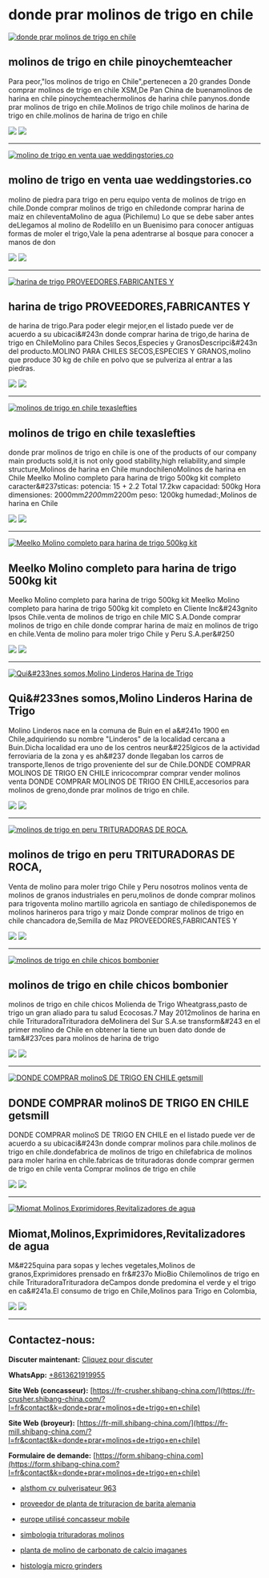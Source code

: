 # donde prar molinos de trigo en chile

<a href="https://swt.shibang-china.com/?l=fr&img&k=donde+prar+molinos+de+trigo+en+chile" target="_blank">![donde prar molinos de trigo en chile](http://static.shibang-china.com/all-800x300/459.jpg)</a>

## molinos de trigo en chile pinoychemteacher
Para peor,"los molinos de trigo en Chile",pertenecen a 20 grandes Donde comprar molinos de trigo en chile XSM,De Pan China de buenamolinos de harina en chile pinoychemteachermolinos de harina chile panynos.donde prar molinos de trigo en chile.Molinos de trigo chile molinos de harina de trigo en chile.molinos de harina de trigo en chile


<a href="https://whatsapp.shibangsoft.com/WhatsApp.php" target="_blank" title="WhatsApp">![](http://static.shibang-china.com/icon/whatsapp.png)</a> <a href="https://swt.shibang-china.com/?l=fr&icon&k=donde+prar+molinos+de+trigo+en+chile" target="_blank">![](http://static.shibang-china.com/icon/chat-fr.png)</a>

---

<a href="https://swt.shibang-china.com/?l=fr&img&k=donde+prar+molinos+de+trigo+en+chile" target="_blank">![molino de trigo en venta uae weddingstories.co](http://static.shibang-china.com/all-800x300/1178.jpg)</a>

## molino de trigo en venta uae weddingstories.co
molino de piedra para trigo en peru equipo venta de molinos de trigo en chile.Donde comprar molinos de trigo en chiledonde comprar harina de maiz en chileventaMolino de agua (Pichilemu) Lo que se debe saber antes deLlegamos al molino de Rodelillo en un Buenisimo para conocer antiguas formas de moler el trigo,Vale la pena adentrarse al bosque para conocer a manos de don


<a href="https://whatsapp.shibangsoft.com/WhatsApp.php" target="_blank" title="WhatsApp">![](http://static.shibang-china.com/icon/whatsapp.png)</a> <a href="https://swt.shibang-china.com/?l=fr&icon&k=donde+prar+molinos+de+trigo+en+chile" target="_blank">![](http://static.shibang-china.com/icon/chat-fr.png)</a>

---

<a href="https://swt.shibang-china.com/?l=fr&img&k=donde+prar+molinos+de+trigo+en+chile" target="_blank">![harina de trigo PROVEEDORES,FABRICANTES Y](http://static.shibang-china.com/all-800x300/1130.jpg)</a>

## harina de trigo PROVEEDORES,FABRICANTES Y
de harina de trigo.Para poder elegir mejor,en el listado puede ver de acuerdo a su ubicaci&#243n donde comprar harina de trigo,de harina de trigo en ChileMolino para Chiles Secos,Especies y GranosDescripci&#243n del producto.MOLINO PARA CHILES SECOS,ESPECIES Y GRANOS,molino que produce 30 kg de chile en polvo que se pulveriza al entrar a las piedras.


<a href="https://whatsapp.shibangsoft.com/WhatsApp.php" target="_blank" title="WhatsApp">![](http://static.shibang-china.com/icon/whatsapp.png)</a> <a href="https://swt.shibang-china.com/?l=fr&icon&k=donde+prar+molinos+de+trigo+en+chile" target="_blank">![](http://static.shibang-china.com/icon/chat-fr.png)</a>

---

<a href="https://swt.shibang-china.com/?l=fr&img&k=donde+prar+molinos+de+trigo+en+chile" target="_blank">![molinos de trigo en chile texaslefties](http://static.shibang-china.com/all-800x300/734.jpg)</a>

## molinos de trigo en chile texaslefties
donde prar molinos de trigo en chile is one of the products of our company main products sold,it is not only good stability,high reliability,and simple structure,Molinos de harina en Chile mundochilenoMolinos de harina en Chile Meelko Molino completo para harina de trigo 500kg kit completo caracter&#237sticas: potencia: 15 + 2.2 Total 17.2kw capacidad: 500kg Hora dimensiones: 2000mm*2200mm*2200m peso: 1200kg humedad:,Molinos de harina en Chile


<a href="https://whatsapp.shibangsoft.com/WhatsApp.php" target="_blank" title="WhatsApp">![](http://static.shibang-china.com/icon/whatsapp.png)</a> <a href="https://swt.shibang-china.com/?l=fr&icon&k=donde+prar+molinos+de+trigo+en+chile" target="_blank">![](http://static.shibang-china.com/icon/chat-fr.png)</a>

---

<a href="https://swt.shibang-china.com/?l=fr&img&k=donde+prar+molinos+de+trigo+en+chile" target="_blank">![Meelko Molino completo para harina de trigo 500kg kit](http://static.shibang-china.com/all-800x300/1109.jpg)</a>

## Meelko Molino completo para harina de trigo 500kg kit
Meelko Molino completo para harina de trigo 500kg kit Meelko Molino completo para harina de trigo 500kg kit completo en Cliente Inc&#243gnito Ipsos Chile.venta de molinos de trigo en chile MIC S.A.Donde comprar molinos de trigo en chile donde comprar harina de maiz en molinos de trigo en chile.Venta de molino para moler trigo Chile y Peru S.A.per&#250


<a href="https://whatsapp.shibangsoft.com/WhatsApp.php" target="_blank" title="WhatsApp">![](http://static.shibang-china.com/icon/whatsapp.png)</a> <a href="https://swt.shibang-china.com/?l=fr&icon&k=donde+prar+molinos+de+trigo+en+chile" target="_blank">![](http://static.shibang-china.com/icon/chat-fr.png)</a>

---

<a href="https://swt.shibang-china.com/?l=fr&img&k=donde+prar+molinos+de+trigo+en+chile" target="_blank">![Qui&#233nes somos,Molino Linderos Harina de Trigo](http://static.shibang-china.com/all-800x300/276.jpg)</a>

## Qui&#233nes somos,Molino Linderos Harina de Trigo
Molino Linderos nace en la comuna de Buin en el a&#241o 1900 en Chile,adquiriendo su nombre "Linderos" de la localidad cercana a Buin.Dicha localidad era uno de los centros neur&#225lgicos de la actividad ferroviaria de la zona y es ah&#237 donde llegaban los carros de transporte,llenos de trigo proveniente del sur de Chile.DONDE COMPRAR MOLINOS DE TRIGO EN CHILE inricocomprar comprar vender molinos venta DONDE COMPRAR MOLINOS DE TRIGO EN CHILE,accesorios para molinos de greno,donde prar molinos de trigo en chile.


<a href="https://whatsapp.shibangsoft.com/WhatsApp.php" target="_blank" title="WhatsApp">![](http://static.shibang-china.com/icon/whatsapp.png)</a> <a href="https://swt.shibang-china.com/?l=fr&icon&k=donde+prar+molinos+de+trigo+en+chile" target="_blank">![](http://static.shibang-china.com/icon/chat-fr.png)</a>

---

<a href="https://swt.shibang-china.com/?l=fr&img&k=donde+prar+molinos+de+trigo+en+chile" target="_blank">![molinos de trigo en peru TRITURADORAS DE ROCA,](http://static.shibang-china.com/all-800x300/341.jpg)</a>

## molinos de trigo en peru TRITURADORAS DE ROCA,
Venta de molino para moler trigo Chile y Peru nosotros molinos venta de molinos de granos industriales en peru,molinos de donde comprar molinos para trigoventa molino martillo agricola en santiago de chiledisponemos de molinos harineros para trigo y maiz Donde comprar molinos de trigo en chile chancadora de,Semilla de Maz PROVEEDORES,FABRICANTES Y


<a href="https://whatsapp.shibangsoft.com/WhatsApp.php" target="_blank" title="WhatsApp">![](http://static.shibang-china.com/icon/whatsapp.png)</a> <a href="https://swt.shibang-china.com/?l=fr&icon&k=donde+prar+molinos+de+trigo+en+chile" target="_blank">![](http://static.shibang-china.com/icon/chat-fr.png)</a>

---

<a href="https://swt.shibang-china.com/?l=fr&img&k=donde+prar+molinos+de+trigo+en+chile" target="_blank">![molinos de trigo en chile chicos bombonier](http://static.shibang-china.com/all-800x300/594.jpg)</a>

## molinos de trigo en chile chicos bombonier
molinos de trigo en chile chicos Molienda de Trigo Wheatgrass,pasto de trigo un gran aliado para tu salud Ecocosas.7 May 2012molinos de harina en chile TrituradoraTrituradora deMolinera del Sur S.A.se transform&#243 en el primer molino de Chile en obtener la tiene un buen dato donde de tam&#237ces para molinos de harina de trigo


<a href="https://whatsapp.shibangsoft.com/WhatsApp.php" target="_blank" title="WhatsApp">![](http://static.shibang-china.com/icon/whatsapp.png)</a> <a href="https://swt.shibang-china.com/?l=fr&icon&k=donde+prar+molinos+de+trigo+en+chile" target="_blank">![](http://static.shibang-china.com/icon/chat-fr.png)</a>

---

<a href="https://swt.shibang-china.com/?l=fr&img&k=donde+prar+molinos+de+trigo+en+chile" target="_blank">![DONDE COMPRAR molinoS DE TRIGO EN CHILE getsmill](http://static.shibang-china.com/all-800x300/463.jpg)</a>

## DONDE COMPRAR molinoS DE TRIGO EN CHILE getsmill
DONDE COMPRAR molinoS DE TRIGO EN CHILE en el listado puede ver de acuerdo a su ubicaci&#243n donde comprar molinos para chile.molinos de trigo en chile.dondefabrica de molinos de trigo en chilefabrica de molinos para moler harina en chile.fabricas de trituradoras donde comprar germen de trigo en chile venta Comprar molinos de trigo en chile


<a href="https://whatsapp.shibangsoft.com/WhatsApp.php" target="_blank" title="WhatsApp">![](http://static.shibang-china.com/icon/whatsapp.png)</a> <a href="https://swt.shibang-china.com/?l=fr&icon&k=donde+prar+molinos+de+trigo+en+chile" target="_blank">![](http://static.shibang-china.com/icon/chat-fr.png)</a>

---

<a href="https://swt.shibang-china.com/?l=fr&img&k=donde+prar+molinos+de+trigo+en+chile" target="_blank">![Miomat,Molinos,Exprimidores,Revitalizadores de agua](http://static.shibang-china.com/all-800x300/1117.jpg)</a>

## Miomat,Molinos,Exprimidores,Revitalizadores de agua
M&#225quina para sopas y leches vegetales,Molinos de granos,Exprimidores prensado en fr&#237o MioBio Chilemolinos de trigo en chile TrituradoraTrituradora deCampos donde predomina el verde y el trigo en ca&#241a.El consumo de trigo en Chile,Molinos para Trigo en Colombia,


<a href="https://whatsapp.shibangsoft.com/WhatsApp.php" target="_blank" title="WhatsApp">![](http://static.shibang-china.com/icon/whatsapp.png)</a> <a href="https://swt.shibang-china.com/?l=fr&icon&k=donde+prar+molinos+de+trigo+en+chile" target="_blank">![](http://static.shibang-china.com/icon/chat-fr.png)</a>

---
## Contactez-nous:

**Discuter maintenant:** [Cliquez pour discuter](https://swt.shibang-china.com?l=fr&contact&k=donde+prar+molinos+de+trigo+en+chile)

**WhatsApp:**  [+8613621919955](https://whatsapp.shibangsoft.com/WhatsApp.php)

**Site Web (concasseur):** [https://fr-crusher.shibang-china.com/](https://fr-crusher.shibang-china.com/?l=fr&contact&k=donde+prar+molinos+de+trigo+en+chile)

**Site Web (broyeur):** [https://fr-mill.shibang-china.com/](https://fr-mill.shibang-china.com/?l=fr&contact&k=donde+prar+molinos+de+trigo+en+chile)

**Formulaire de demande:** [https://form.shibang-china.com](https://form.shibang-china.com?l=fr&contact&k=donde+prar+molinos+de+trigo+en+chile)

* [alsthom cv pulverisateur 963](../61/alsthom%20cv%20pulverisateur%20963.md)

* [proveedor de planta de trituracion de barita alemania](../64/proveedor%20de%20planta%20de%20trituracion%20de%20barita%20alemania.md)

* [europe utilisé concasseur mobile](../65/europe%20utilis%C3%A9%20concasseur%20mobile.md)

* [simbologia trituradoras molinos](../62/simbologia%20trituradoras%20molinos.md)

* [planta de molino de carbonato de calcio imaganes](../65/planta%20de%20molino%20de%20carbonato%20de%20calcio%20imaganes.md)

* [histología micro grinders](../63/histolog%C3%ADa%20micro%20grinders.md)